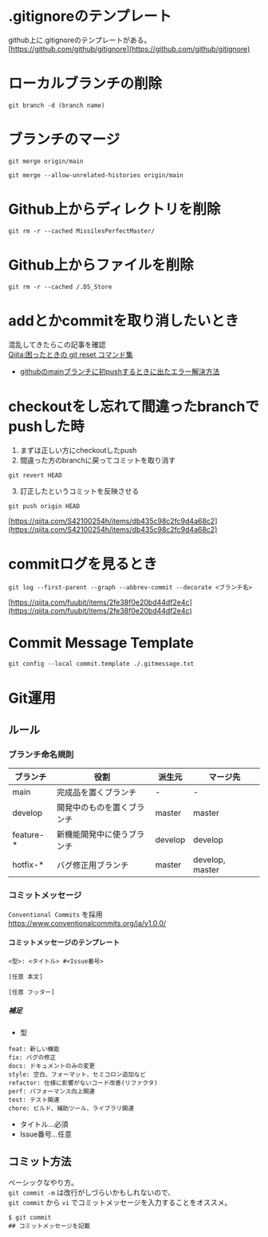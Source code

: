 # .gitignoreのテンプレート
github上に.gitignoreのテンプレートがある。  
[https://github.com/github/gitignore](https://github.com/github/gitignore)

# ローカルブランチの削除
```
git branch -d (branch name)
```

# ブランチのマージ
```
git merge origin/main
```
```
git merge --allow-unrelated-histories origin/main
```

# Github上からディレクトリを削除
```
git rm -r --cached MissilesPerfectMaster/
```
# Github上からファイルを削除
```
git rm -r --cached /.DS_Store  
```
# addとかcommitを取り消したいとき
混乱してきたらこの記事を確認  
[Qiita:困ったときの git reset コマンド集](https://qiita.com/ChaaaBooo/items/459d5417ff4cf815abce)

 - [githubのmainブランチに初pushするときに出たエラー解決方法](https://qiita.com/yuta_mimi/items/d34a1440914cac128239) 

# checkoutをし忘れて間違ったbranchでpushした時
1. まずは正しい方にcheckoutしたpush
2. 間違った方のbranchに戻ってコミットを取り消す
```
git revert HEAD
```
3. 訂正したというコミットを反映させる
```
git push origin HEAD
```
[https://qiita.com/S42100254h/items/db435c98c2fc9d4a68c2](https://qiita.com/S42100254h/items/db435c98c2fc9d4a68c2)

# commitログを見るとき
```
git log --first-parent --graph --abbrev-commit --decorate <ブランチ名>
```
[https://qiita.com/fuubit/items/2fe38f0e20bd44df2e4c](https://qiita.com/fuubit/items/2fe38f0e20bd44df2e4c)

# Commit Message Template
```
git config --local commit.template ./.gitmessage.txt
```

# Git運用
## ルール
### ブランチ命名規則
| ブランチ | 役割 | 派生元 | マージ先 |  
| - | - | - | - |  
| main | 完成品を置くブランチ| - | - |  
| develop |	開発中のものを置くブランチ | master | master |  
| feature-* | 新機能開発中に使うブランチ | develop | develop |  
| hotfix-* | バグ修正用ブランチ | master | develop,　master |  

### コミットメッセージ
`Conventional Commits` を採用  
https://www.conventionalcommits.org/ja/v1.0.0/
#### コミットメッセージのテンプレート
```
<型>: <タイトル> #<Issue番号>

[任意 本文]

[任意 フッター]
```
##### 補足
- 型
```
feat: 新しい機能
fix: バグの修正
docs: ドキュメントのみの変更
style: 空白、フォーマット、セミコロン追加など
refactor: 仕様に影響がないコード改善(リファクタ)
perf: パフォーマンス向上関連
test: テスト関連
chore: ビルド、補助ツール、ライブラリ関連
```
- タイトル...必須
- Issue番号...任意
  
## コミット方法
ベーシックなやり方。  
`git commit -m` は改行がしづらいかもしれないので、  
`git commit` から `vi` でコミットメッセージを入力することをオススメ。
```
$ git commit
## コミットメッセージを記載
```

